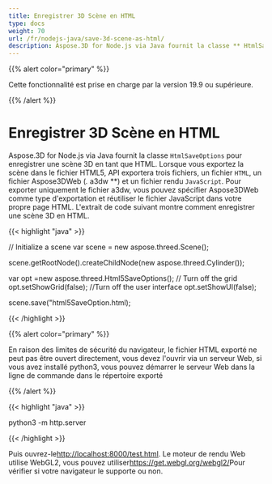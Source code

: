 ```yaml
---
title: Enregistrer 3D Scène en HTML
type: docs
weight: 70
url: /fr/nodejs-java/save-3d-scene-as-html/
description: Aspose.3D for Node.js via Java fournit la classe ** HtmlSaveOptions ** pour enregistrer une scène de sauvegarde 3D en HTML.
---
```

{{% alert color="primary" %}} 

Cette fonctionnalité est prise en charge par la version 19.9 ou supérieure.

{{% /alert %}} 
#  **Enregistrer 3D Scène en HTML**
Aspose.3D for Node.js via Java fournit la classe `HtmlSaveOptions` pour enregistrer une scène 3D en tant que HTML. Lorsque vous exportez la scène dans le fichier HTML5, API exportera trois fichiers, un fichier `HTML`, un fichier Aspose3DWeb (*.* a3dw **) et un fichier rendu `JavaScript`. Pour exporter uniquement le fichier a3dw, vous pouvez spécifier Aspose3DWeb comme type d'exportation et réutiliser le fichier JavaScript dans votre propre page HTML. L'extrait de code suivant montre comment enregistrer une scène 3D en HTML.

{{< highlight "java" >}}

// Initialize a scene
var scene = new aspose.threed.Scene();

scene.getRootNode().createChildNode(new aspose.threed.Cylinder());

var opt =new aspose.threed.Html5SaveOptions();
// Turn off the grid
opt.setShowGrid(false);
//Turn off the user interface
opt.setShowUI(false);

scene.save("html5SaveOption.html);

{{< /highlight >}}


{{% alert color="primary" %}} 

En raison des limites de sécurité du navigateur, le fichier HTML exporté ne peut pas être ouvert directement, vous devez l'ouvrir via un serveur Web, si vous avez installé python3, vous pouvez démarrer le serveur Web dans la ligne de commande dans le répertoire exporté

{{% /alert %}} 

{{< highlight "java" >}}

 python3 -m http.server

{{< /highlight >}}

Puis ouvrez-le<http://localhost:8000/test.html>. Le moteur de rendu Web utilise WebGL2, vous pouvez utiliser<https://get.webgl.org/webgl2/>Pour vérifier si votre navigateur le supporte ou non.


